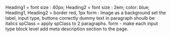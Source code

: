 Heading1 = font size : 40px;
Heading2 = font size : 2em; color: blue;
Heading1, Heading2 = border red, 1px
form : Image as a background
set the label, input type, buttons correctly
dummy text in paragraph shoulb be italics
spClass = apply spClass to 2 paragraphs.
form - make each input type block level
add meta description section to the page.
